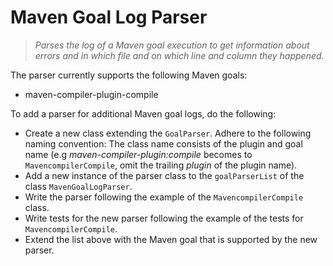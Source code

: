 # Maven Goal Log Parser

> _Parses the log of a Maven goal execution to get information about errors and in which file and on which line and column they happened._

The parser currently supports the following Maven goals:

- maven-compiler-plugin-compile

To add a parser for additional Maven goal logs, do the following:

- Create a new class extending the `GoalParser`. Adhere to the following naming convention: The class name consists of the plugin and goal name (e.g _maven-compiler-plugin:compile_ becomes to `MavencompilerCompile`, omit the trailing _plugin_ of the plugin name).
- Add a new instance of the parser class to the `goalParserList` of the class `MavenGoalLogParser`.
- Write the parser following the example of the `MavencompilerCompile` class.
- Write tests for the new parser following the example of the tests for `MavencompilerCompile`.
- Extend the list above with the Maven goal that is supported by the new parser.

